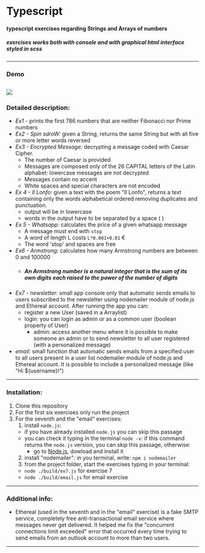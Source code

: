 # **Typescript**
#### typescript exercises regarding Strings and Arrays of numbers
##### exercises works both with console and with graphical html interface styled in scss
---
### **Demo**
![](https://github.com/alessandraCo/typescript/blob/main/typescript.gif)
---
### **Detailed description:**
* *Ex1 -* prints the first 786 numbers that are neither Fibonacci nor Prime numbers
* *Ex2 - Spin sdroW:* given a String, returns the same String but with all five or more letter words reversed
* *Ex3 - Encrypted Message:* decrypting a message coded with Caesar Cipher. 
    * The number of Caesar is provided
    * Messages are composed only of the 26 CAPITAL letters of the Latin alphabet: lowercase messages are not decrypted
    * Messages contain no accent
    * White spaces and special characters are not encoded
* *Ex 4 - Il Lonfo:* given a text with the poem "Il Lonfo", returns a text containing only the words alphabetical ordered removing duplicates and punctuation.
   * output will be in lowercase
   * words in the output have to be separated by a space ( )
* *Ex 5 - Whatsapp:* calculates the price of a given whatsapp message
   * A message must end with `stop`
   * A word of length L costs `L*0.001+0.01` €
   * The word 'stop' and spaces are free 
* *Ex6 - Armstrong:* calculates how many Armstrong numbers are between 0 and 100000 
   * ##### *An Armstrong number is a natural integer that is the sum of its own digits each raised to the power of the number of digits*
* *Ex7 - newsletter:* small app console only that automatic sends emails to users subscribed to the newsletter using nodemailer module of node.js and Ethereal account. After running the app you can:
   * register a new User (saved in a Arraylist)
   * login: you can login as admin or as a common user (boolean property of User)
     * admin: access another menu where it is possible to make someone an admin or to send newsletter to all user registered (with a personalized message)
* *email:* small function that automatic sends emails from a specified user to all users present in a user list nodemailer module of node.js and Ethereal account. It is possible to include a personalized message (like "Hi ${username}!")
---
### **Installation:**
1. Clone this repository
2. For the first six exercises only run the project
3. For the seventh and the "email" exercises:
   1. install `node.js`:
   *  if you have already installed `node.js` you can skip this passage
   * you can check it typing in the terminal `node -v`: if this command returns the `node.js` version, you can skip this passage, otherwise:
      * go to [Node.js](https://nodejs.org), dowload and install it
   2. install "nodemailer": in you terminal, write: `npm i nodemailer` 
   3. from the project folder, start the exercises typing in your terminal:
   * `node ./build/ex7.js` for exercise 7
   * `node ./build/email.js` for email exercise
---
### **Additional info:**
- Ethereal (used in the seventh and in the "email" exercise) is a fake SMTP service, completely free anti-transactional email service where messages never get delivered. It helped me fix the "concurrent connections limit exceeded" error that occurred every time trying to send emails from an outlook account to more than two users.
---
